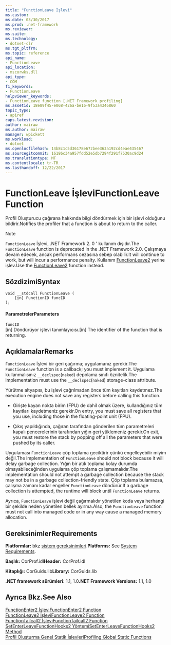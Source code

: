 ```yaml
---
title: "FunctionLeave İşlevi"
ms.custom: 
ms.date: 03/30/2017
ms.prod: .net-framework
ms.reviewer: 
ms.suite: 
ms.technology:
- dotnet-clr
ms.tgt_pltfrm: 
ms.topic: reference
api_name:
- FunctionLeave
api_location:
- mscorwks.dll
api_type:
- COM
f1_keywords:
- FunctionLeave
helpviewer_keywords:
- FunctionLeave function [.NET Framework profiling]
ms.assetid: 18e89f45-e068-426a-be16-9f53a4346860
topic_type:
- apiref
caps.latest.revision: 
author: mairaw
ms.author: mairaw
manager: wpickett
ms.workload:
- dotnet
ms.openlocfilehash: 14b8c1c5d36178e672bee363a192cd4eae435467
ms.sourcegitcommit: 16186c34a957fdd52e5db7294f291f7530ac9d24
ms.translationtype: MT
ms.contentlocale: tr-TR
ms.lasthandoff: 12/22/2017
---
```

# <a name="functionleave-function"></a><span data-ttu-id="0cf1a-102">FunctionLeave İşlevi</span><span class="sxs-lookup"><span data-stu-id="0cf1a-102">FunctionLeave Function</span></span>
<span data-ttu-id="0cf1a-103">Profil Oluşturucu çağırana hakkında bilgi döndürmek için bir işlevi olduğunu bildirir.</span><span class="sxs-lookup"><span data-stu-id="0cf1a-103">Notifies the profiler that a function is about to return to the caller.</span></span>  
  
> [!NOTE]
>  <span data-ttu-id="0cf1a-104">`FunctionLeave` İşlevi, .NET Framework 2. 0 ' kullanım dışıdır.</span><span class="sxs-lookup"><span data-stu-id="0cf1a-104">The `FunctionLeave` function is deprecated in the .NET Framework 2.0.</span></span> <span data-ttu-id="0cf1a-105">Çalışmaya devam edecek, ancak performans cezasına sebep olabilir.</span><span class="sxs-lookup"><span data-stu-id="0cf1a-105">It will continue to work, but will incur a performance penalty.</span></span> <span data-ttu-id="0cf1a-106">Kullanım [FunctionLeave2](../../../../docs/framework/unmanaged-api/profiling/functionleave2-function.md) yerine işlev.</span><span class="sxs-lookup"><span data-stu-id="0cf1a-106">Use the [FunctionLeave2](../../../../docs/framework/unmanaged-api/profiling/functionleave2-function.md) function instead.</span></span>  
  
## <a name="syntax"></a><span data-ttu-id="0cf1a-107">Sözdizimi</span><span class="sxs-lookup"><span data-stu-id="0cf1a-107">Syntax</span></span>  
  
```  
void __stdcall FunctionLeave (  
    [in] FunctionID funcID  
);  
```  
  
#### <a name="parameters"></a><span data-ttu-id="0cf1a-108">Parametreler</span><span class="sxs-lookup"><span data-stu-id="0cf1a-108">Parameters</span></span>  
 `funcID`  
 <span data-ttu-id="0cf1a-109">[in] Döndürüyor işlevi tanımlayıcısı.</span><span class="sxs-lookup"><span data-stu-id="0cf1a-109">[in] The identifier of the function that is returning.</span></span>  
  
## <a name="remarks"></a><span data-ttu-id="0cf1a-110">Açıklamalar</span><span class="sxs-lookup"><span data-stu-id="0cf1a-110">Remarks</span></span>  
 <span data-ttu-id="0cf1a-111">`FunctionLeave` İşlevi bir geri çağırma; uygulamanız gerekir.</span><span class="sxs-lookup"><span data-stu-id="0cf1a-111">The `FunctionLeave` function is a callback; you must implement it.</span></span> <span data-ttu-id="0cf1a-112">Uygulama kullanmalısınız `__declspec`(`naked`) depolama sınıfı öznitelik.</span><span class="sxs-lookup"><span data-stu-id="0cf1a-112">The implementation must use the `__declspec`(`naked`) storage-class attribute.</span></span>  
  
 <span data-ttu-id="0cf1a-113">Yürütme altyapısı, bu işlevi çağrılmadan önce tüm kayıtları kaydetmez.</span><span class="sxs-lookup"><span data-stu-id="0cf1a-113">The execution engine does not save any registers before calling this function.</span></span>  
  
-   <span data-ttu-id="0cf1a-114">Girişte kayan nokta birim (FPU) de dahil olmak üzere, kullandığınız tüm kayıtları kaydetmeniz gerekir.</span><span class="sxs-lookup"><span data-stu-id="0cf1a-114">On entry, you must save all registers that you use, including those in the floating-point unit (FPU).</span></span>  
  
-   <span data-ttu-id="0cf1a-115">Çıkış yapıldığında, çağıran tarafından gönderilen tüm parametreleri kapalı pencerelerinin tarafından yığın geri yüklemeniz gerekir.</span><span class="sxs-lookup"><span data-stu-id="0cf1a-115">On exit, you must restore the stack by popping off all the parameters that were pushed by its caller.</span></span>  
  
 <span data-ttu-id="0cf1a-116">Uygulaması `FunctionLeave` çöp toplama geciktirir çünkü engelleyebilir miyim değil.</span><span class="sxs-lookup"><span data-stu-id="0cf1a-116">The implementation of `FunctionLeave` should not block because it will delay garbage collection.</span></span> <span data-ttu-id="0cf1a-117">Yığın bir atık toplama kolay durumda olmayabileceğinden uygulama çöp toplama çalışmamalıdır.</span><span class="sxs-lookup"><span data-stu-id="0cf1a-117">The implementation should not attempt a garbage collection because the stack may not be in a garbage collection-friendly state.</span></span> <span data-ttu-id="0cf1a-118">Çöp toplama bulamazsa, çalışma zamanı kadar engeller `FunctionLeave` döndürür.</span><span class="sxs-lookup"><span data-stu-id="0cf1a-118">If a garbage collection is attempted, the runtime will block until `FunctionLeave` returns.</span></span>  
  
 <span data-ttu-id="0cf1a-119">Ayrıca, `FunctionLeave` işlevi değil çağırmalıdır yönetilen koda veya herhangi bir şekilde neden yönetilen bellek ayırma.</span><span class="sxs-lookup"><span data-stu-id="0cf1a-119">Also, the `FunctionLeave` function must not call into managed code or in any way cause a managed memory allocation.</span></span>  
  
## <a name="requirements"></a><span data-ttu-id="0cf1a-120">Gereksinimler</span><span class="sxs-lookup"><span data-stu-id="0cf1a-120">Requirements</span></span>  
 <span data-ttu-id="0cf1a-121">**Platformlar:** bkz [sistem gereksinimleri](../../../../docs/framework/get-started/system-requirements.md).</span><span class="sxs-lookup"><span data-stu-id="0cf1a-121">**Platforms:** See [System Requirements](../../../../docs/framework/get-started/system-requirements.md).</span></span>  
  
 <span data-ttu-id="0cf1a-122">**Başlık:** CorProf.idl</span><span class="sxs-lookup"><span data-stu-id="0cf1a-122">**Header:** CorProf.idl</span></span>  
  
 <span data-ttu-id="0cf1a-123">**Kitaplığı:** CorGuids.lib</span><span class="sxs-lookup"><span data-stu-id="0cf1a-123">**Library:** CorGuids.lib</span></span>  
  
 <span data-ttu-id="0cf1a-124">**.NET framework sürümleri:** 1.1, 1.0</span><span class="sxs-lookup"><span data-stu-id="0cf1a-124">**.NET Framework Versions:** 1.1, 1.0</span></span>  
  
## <a name="see-also"></a><span data-ttu-id="0cf1a-125">Ayrıca Bkz.</span><span class="sxs-lookup"><span data-stu-id="0cf1a-125">See Also</span></span>  
 [<span data-ttu-id="0cf1a-126">FunctionEnter2 İşlevi</span><span class="sxs-lookup"><span data-stu-id="0cf1a-126">FunctionEnter2 Function</span></span>](../../../../docs/framework/unmanaged-api/profiling/functionenter2-function.md)  
 [<span data-ttu-id="0cf1a-127">FunctionLeave2 İşlevi</span><span class="sxs-lookup"><span data-stu-id="0cf1a-127">FunctionLeave2 Function</span></span>](../../../../docs/framework/unmanaged-api/profiling/functionleave2-function.md)  
 [<span data-ttu-id="0cf1a-128">FunctionTailcall2 İşlevi</span><span class="sxs-lookup"><span data-stu-id="0cf1a-128">FunctionTailcall2 Function</span></span>](../../../../docs/framework/unmanaged-api/profiling/functiontailcall2-function.md)  
 [<span data-ttu-id="0cf1a-129">SetEnterLeaveFunctionHooks2 Yöntemi</span><span class="sxs-lookup"><span data-stu-id="0cf1a-129">SetEnterLeaveFunctionHooks2 Method</span></span>](../../../../docs/framework/unmanaged-api/profiling/icorprofilerinfo2-setenterleavefunctionhooks2-method.md)  
 [<span data-ttu-id="0cf1a-130">Profil Oluşturma Genel Statik İşlevleri</span><span class="sxs-lookup"><span data-stu-id="0cf1a-130">Profiling Global Static Functions</span></span>](../../../../docs/framework/unmanaged-api/profiling/profiling-global-static-functions.md)
